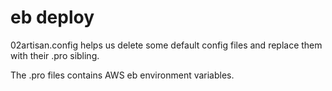 # eb deploy

02artisan.config helps us delete some default config files and replace them with their .pro sibling.

The .pro files contains AWS eb environment variables.
